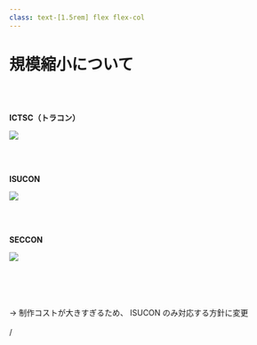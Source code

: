```yaml
---
class: text-[1.5rem] flex flex-col
---
```


# 規模縮小について

<div class="grid grid-cols-[1fr,1fr,1fr] gap-10">
  <div v-click-hide>

  <br>
  <br>

  **ICTSC（トラコン）**

  <img
    src="/ictsc_logo.png"
    class="w-full"
  />

  </div>
  <div>

  <br>
  <br>

  **ISUCON**

  <img
    src="/isucon_logo.png"
    class="w-full px-4 pt-4"
  />

  </div>
  <div v-click-hide>

  <br>
  <br>

  **SECCON**

  <img
    src="/seccon_logo.png"
    class="w-full pt-4"
  />

  </div>

</div>

<br>
<br>

<div class="text-[red]">
<br />
<br />
<div v-click="3">
→ 制作コストが大きすぎるため、 <span class="text-5xl">ISUCON</span> のみ対応する方針に変更
</div>
<br />
</div>

<div
  class="absolute bottom-[1rem] right-[1rem] text-[1rem] z-20"
>
  <SlideCurrentNo /> / <SlidesTotal />
</div>

<!--
Note
-->
